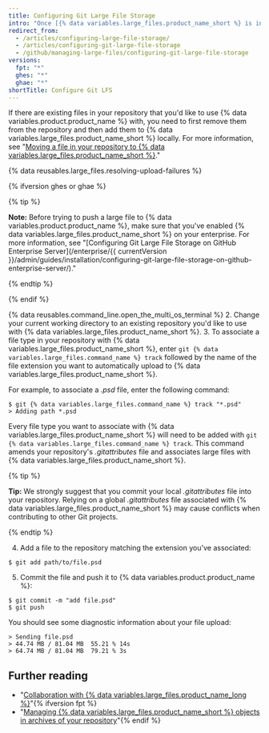 ```yaml
---
title: Configuring Git Large File Storage
intro: "Once [{% data variables.large_files.product_name_short %} is installed](/articles/installing-git-large-file-storage/), you need to associate it with a large file in your repository."
redirect_from:
  - /articles/configuring-large-file-storage/
  - /articles/configuring-git-large-file-storage
  - /github/managing-large-files/configuring-git-large-file-storage
versions:
  fpt: "*"
  ghes: "*"
  ghae: "*"
shortTitle: Configure Git LFS
---
```


If there are existing files in your repository that you'd like to use {% data variables.product.product_name %} with, you need to first remove them from the repository and then add them to {% data variables.large_files.product_name_short %} locally. For more information, see "[Moving a file in your repository to {% data variables.large_files.product_name_short %}](/articles/moving-a-file-in-your-repository-to-git-large-file-storage)."

{% data reusables.large_files.resolving-upload-failures %}

{% ifversion ghes or ghae %}

{% tip %}

**Note:** Before trying to push a large file to {% data variables.product.product_name %}, make sure that you've enabled {% data variables.large_files.product_name_short %} on your enterprise. For more information, see "[Configuring Git Large File Storage on GitHub Enterprise Server](/enterprise/{{ currentVersion }}/admin/guides/installation/configuring-git-large-file-storage-on-github-enterprise-server/)."

{% endtip %}

{% endif %}

{% data reusables.command_line.open_the_multi_os_terminal %} 2. Change your current working directory to an existing repository you'd like to use with {% data variables.large_files.product_name_short %}. 3. To associate a file type in your repository with {% data variables.large_files.product_name_short %}, enter `git {% data variables.large_files.command_name %} track` followed by the name of the file extension you want to automatically upload to {% data variables.large_files.product_name_short %}.

For example, to associate a _.psd_ file, enter the following command:

```shell
$ git {% data variables.large_files.command_name %} track "*.psd"
> Adding path *.psd
```

Every file type you want to associate with {% data variables.large_files.product_name_short %} will need to be added with `git {% data variables.large_files.command_name %} track`. This command amends your repository's _.gitattributes_ file and associates large files with {% data variables.large_files.product_name_short %}.

{% tip %}

**Tip:** We strongly suggest that you commit your local _.gitattributes_ file into your repository. Relying on a global _.gitattributes_ file associated with {% data variables.large_files.product_name_short %} may cause conflicts when contributing to other Git projects.

{% endtip %}

4. Add a file to the repository matching the extension you've associated:

```shell
$ git add path/to/file.psd
```

5. Commit the file and push it to {% data variables.product.product_name %}:

```shell
$ git commit -m "add file.psd"
$ git push
```

You should see some diagnostic information about your file upload:

```shell
> Sending file.psd
> 44.74 MB / 81.04 MB  55.21 % 14s
> 64.74 MB / 81.04 MB  79.21 % 3s
```

## Further reading

- "[Collaboration with {% data variables.large_files.product_name_long %}](/articles/collaboration-with-git-large-file-storage/)"{% ifversion fpt %}
- "[Managing {% data variables.large_files.product_name_short %} objects in archives of your repository](/github/administering-a-repository/managing-git-lfs-objects-in-archives-of-your-repository)"{% endif %}
